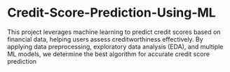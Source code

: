 # Credit-Score-Prediction-Using-ML
This project leverages machine learning to predict credit scores based on financial data, helping users assess creditworthiness effectively. By applying data preprocessing, exploratory data analysis (EDA), and multiple ML models, we determine the best algorithm for accurate credit score prediction
